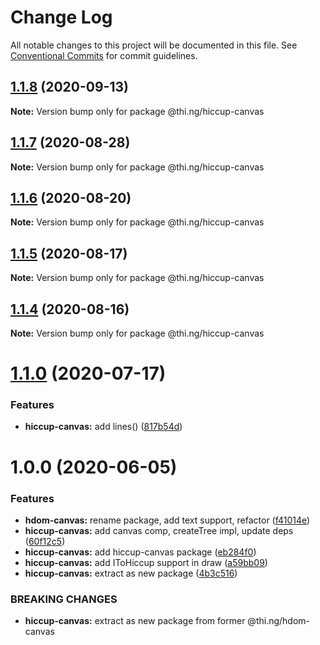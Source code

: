 # Change Log

All notable changes to this project will be documented in this file.
See [Conventional Commits](https://conventionalcommits.org) for commit guidelines.

## [1.1.8](https://github.com/thi-ng/umbrella/compare/@thi.ng/hiccup-canvas@1.1.7...@thi.ng/hiccup-canvas@1.1.8) (2020-09-13)

**Note:** Version bump only for package @thi.ng/hiccup-canvas





## [1.1.7](https://github.com/thi-ng/umbrella/compare/@thi.ng/hiccup-canvas@1.1.6...@thi.ng/hiccup-canvas@1.1.7) (2020-08-28)

**Note:** Version bump only for package @thi.ng/hiccup-canvas





## [1.1.6](https://github.com/thi-ng/umbrella/compare/@thi.ng/hiccup-canvas@1.1.5...@thi.ng/hiccup-canvas@1.1.6) (2020-08-20)

**Note:** Version bump only for package @thi.ng/hiccup-canvas





## [1.1.5](https://github.com/thi-ng/umbrella/compare/@thi.ng/hiccup-canvas@1.1.4...@thi.ng/hiccup-canvas@1.1.5) (2020-08-17)

**Note:** Version bump only for package @thi.ng/hiccup-canvas





## [1.1.4](https://github.com/thi-ng/umbrella/compare/@thi.ng/hiccup-canvas@1.1.3...@thi.ng/hiccup-canvas@1.1.4) (2020-08-16)

**Note:** Version bump only for package @thi.ng/hiccup-canvas





# [1.1.0](https://github.com/thi-ng/umbrella/compare/@thi.ng/hiccup-canvas@1.0.6...@thi.ng/hiccup-canvas@1.1.0) (2020-07-17)


### Features

* **hiccup-canvas:** add lines() ([817b54d](https://github.com/thi-ng/umbrella/commit/817b54d6758cf8c74e5d1b450be7d9f8dc2356fc))





# 1.0.0 (2020-06-05)


### Features

* **hdom-canvas:** rename package, add text support, refactor ([f41014e](https://github.com/thi-ng/umbrella/commit/f41014ebffa8d4051fccbf04080d814fd62a474b))
* **hiccup-canvas:** add canvas comp, createTree impl, update deps ([60f12c5](https://github.com/thi-ng/umbrella/commit/60f12c5da7a7803e00846da6c316f65952097067))
* **hiccup-canvas:** add hiccup-canvas package ([eb284f0](https://github.com/thi-ng/umbrella/commit/eb284f0129118e5ef180383a3cd4a31915a5d82a))
* **hiccup-canvas:** add IToHiccup support in draw ([a59bb09](https://github.com/thi-ng/umbrella/commit/a59bb0923f37677d6579aede0dbe9958b0150d81))
* **hiccup-canvas:** extract as new package ([4b3c516](https://github.com/thi-ng/umbrella/commit/4b3c516573dc9cb247dedc211210151575709925))


### BREAKING CHANGES

* **hiccup-canvas:** extract as new package from former @thi.ng/hdom-canvas
